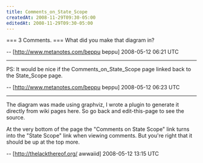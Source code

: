```yaml
---
title: Comments_on_State_Scope
createdAt: 2008-11-29T09:30-05:00
editedAt: 2008-11-29T09:30-05:00
---
```


=== 3 Comments. ===
What did you make that diagram in?

-- [http://www.metanotes.com/beppu beppu] 2008-05-12 06:21 UTC


----

PS:  It would be nice if the Comments_on_State_Scope page linked back to the State_Scope page.

-- [http://www.metanotes.com/beppu beppu] 2008-05-12 06:23 UTC


----

The diagram was made using graphviz, I wrote a plugin to generate it directly from wiki pages here. So go back and edit-this-page to see the source.

At the very bottom of the page the "Comments on State Scope" link turns into the "State Scope" link when viewing comments. But you're right that it should be up at the top more.

-- [http://thelackthereof.org/ awwaiid] 2008-05-12 13:15 UTC


